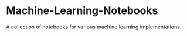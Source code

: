 # Machine-Learning-Notebooks
A collection of notebooks for various machine learning implementations.
